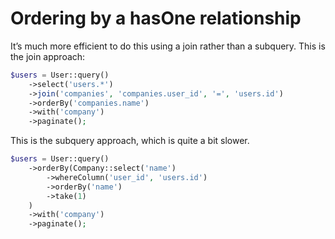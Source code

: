 # Ordering by a hasOne relationship

It’s much more efficient to do this using a join rather than a subquery. This is the join approach:

```php
$users = User::query()  
    ->select('users.*')  
    ->join('companies', 'companies.user_id', '=', 'users.id')  
    ->orderBy('companies.name')  
    ->with('company')  
    ->paginate();
```

This is the subquery approach, which is quite a bit slower.

```php
$users = User::query()  
    ->orderBy(Company::select('name')  
        ->whereColumn('user_id', 'users.id')  
        ->orderBy('name')  
        ->take(1)  
    )  
    ->with('company')  
    ->paginate();
```